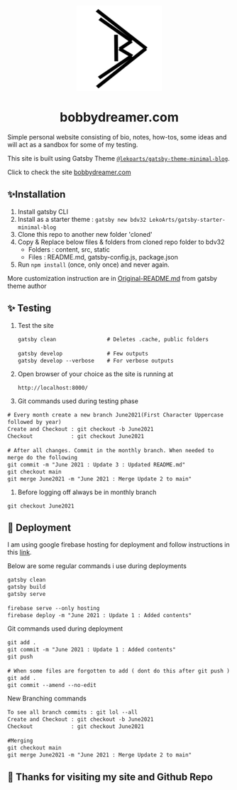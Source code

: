 <p align="center">
  <a href="https://bobbydreamer.com">
    <img alt="LekoArts" src="./static/android-chrome-192x192.png" />
  </a>
</p>
<h1 align="center">
  bobbydreamer.com
</h1>

Simple personal website consisting of bio, notes, how-tos, some ideas and will act as a sandbox for some of my testing. 

This site is built using Gatsby Theme [`@lekoarts/gatsby-theme-minimal-blog`](https://github.com/LekoArts/gatsby-themes/tree/master/themes/gatsby-theme-minimal-blog).

Click to check the site [bobbydreamer.com](https://bobbydreamer.com)

## ✨Installation
1. Install gatsby CLI
2. Install as a starter theme : `gatsby new bdv32 LekoArts/gatsby-starter-minimal-blog`
3. Clone this repo to another new folder 'cloned'
4. Copy & Replace below files & folders from cloned repo folder to bdv32
    * Folders : content, src, static
    * Files   : README.md, gatsby-config.js, package.json
5. Run `npm install` (once, only once) and never again. 


More customization instruction are in [Original-README.md](./Original-README.md) from gatsby theme author

## ✨ Testing

1. Test the site
    ```
    gatsby clean                # Deletes .cache, public folders
    
    gatsby develop              # Few outputs 
    gatsby develop --verbose    # For verbose outputs    
    ```

1. Open browser of your choice as the site is running at 
    ```
    http://localhost:8000/
    ```

1. Git commands used during testing phase 
```
# Every month create a new branch June2021(First Character Uppercase followed by year)
Create and Checkout : git checkout -b June2021
Checkout            : git checkout June2021

# After all changes. Commit in the monthly branch. When needed to merge do the following
git commit -m "June 2021 : Update 3 : Updated README.md"
git checkout main
git merge June2021 -m "June 2021 : Merge Update 2 to main"
```

1. Before logging off always be in monthly branch
```
git checkout June2021
```

## 🚀 Deployment

I am using google firebase hosting for deployment and follow instructions in this [link](https://www.gatsbyjs.org/docs/deploying-to-firebase/). 

Below are some regular commands i use during deployments
```
gatsby clean
gatsby build
gatsby serve

firebase serve --only hosting
firebase deploy -m "June 2021 : Update 1 : Added contents"
```

Git commands used during deployment
```
git add . 
git commit -m "June 2021 : Update 1 : Added contents"
git push 

# When some files are forgotten to add ( dont do this after git push )
git add .
git commit --amend --no-edit
```

New Branching commands
```
To see all branch commits : git lol --all
Create and Checkout : git checkout -b June2021
Checkout            : git checkout June2021

#Merging
git checkout main
git merge June2021 -m "June 2021 : Merge Update 2 to main"
```

## 🌟 Thanks for visiting my site and Github Repo
